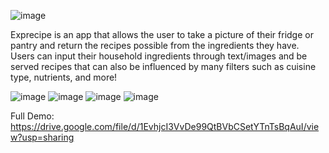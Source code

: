 ![image](https://github.com/user-attachments/assets/c02f6c44-5d4b-4e37-b3f3-1f873eff8088)

Exprecipe is an app that allows the user to take a picture of their fridge or pantry and return the recipes possible from the ingredients they have. Users can input their household ingredients through text/images and be served recipes that can also be influenced by many filters such as cuisine type, nutrients, and more!

![image](https://github.com/user-attachments/assets/2bdb6dc0-5f3f-44f2-aac9-b3c4bc81774f)
![image](https://github.com/user-attachments/assets/f8f234a9-a4d2-4dc3-b411-9e8fa553c613)
![image](https://github.com/user-attachments/assets/d67f27ef-eef7-4367-9689-c0cd44b0943f)
![image](https://github.com/user-attachments/assets/448ee615-280d-4e28-9ba3-285097e9e8fe)


Full Demo: 
https://drive.google.com/file/d/1EvhjcI3VvDe99QtBVbCSetYTnTsBqAuI/view?usp=sharing


